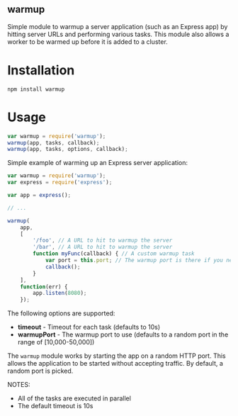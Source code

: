 warmup
-----------

Simple module to warmup a server application (such as an Express app) by hitting server URLs and performing various tasks. This module also allows a worker to be warmed up before it is added to a cluster.

# Installation

```
npm install warmup
```

# Usage

```javascript
var warmup = require('warmup');
warmup(app, tasks, callback);
warmup(app, tasks, options, callback);
```

Simple example of warming up an Express server application:

```javascript
var warmup = require('warmup');
var express = require('express');

var app = express();

// ...

warmup(
    app,
    [
        '/foo', // A URL to hit to warmup the server
        '/bar', // A URL to hit to warmup the server
        function myFunc(callback) { // A custom warmup task
            var port = this.port; // The warmup port is there if you need it
            callback();
        }
    ],
    function(err) {
        app.listen(8080);
    });
```

The following options are supported:

* __timeout__ - Timeout for each task (defaults to 10s)
* __warmupPort__ - The warmup port to use (defaults to a random port in the range of [10,000-50,000])


The `warmup` module works by starting the app on a random HTTP port. This allows the application to be started without accepting traffic. By default, a random port is picked.

NOTES:

* All of the tasks are executed in parallel
* The default timeout is 10s